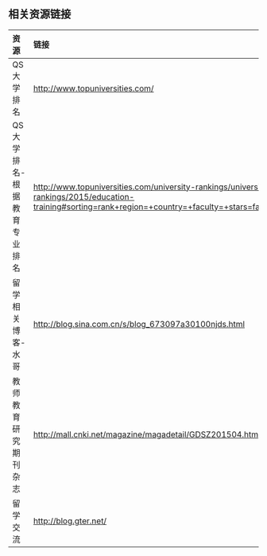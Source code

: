 ## 相关资源链接

|资源|链接|
|:---|:---|
|QS大学排名|http://www.topuniversities.com/|
|QS大学排名-根据教育专业排名|http://www.topuniversities.com/university-rankings/university-subject-rankings/2015/education-training#sorting=rank+region=+country=+faculty=+stars=false+search=|
|留学相关博客-水哥|http://blog.sina.com.cn/s/blog_673097a30100njds.html|
|教师教育研究期刊杂志|http://mall.cnki.net/magazine/magadetail/GDSZ201504.htm|
|留学交流|http://blog.gter.net/|
